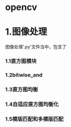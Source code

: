 # opencv
# 1.图像处理
图像处理'.py'文件当中，包含了
### 1.1直方图模块
### 1.2bitwise_and
### 1.3直方图均衡
### 1.4自适应直方图均衡化
### 1.5模版匹配和多模版匹配
